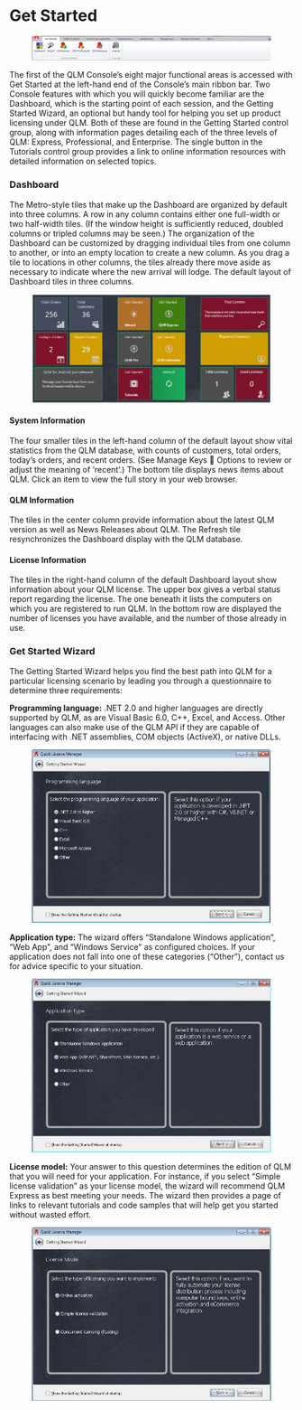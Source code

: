 # Get Started

<figure><img src="../../.gitbook/assets/image (2).png" alt=""><figcaption></figcaption></figure>

The first of the QLM Console’s eight major functional areas is accessed with Get Started at the left-hand end of the Console’s main ribbon bar. Two Console features with which you will quickly become familiar are the Dashboard, which is the starting point of each session, and the Getting Started Wizard, an optional but handy tool for helping you set up product licensing under QLM. Both of these are found in the Getting Started control group, along with information pages detailing each of the three levels of QLM: Express, Professional, and Enterprise. The single button in the Tutorials control group provides a link to online information resources with detailed information on selected topics.

### Dashboard

The Metro-style tiles that make up the Dashboard are organized by default into three columns. A row in any column contains either one full-width or two half-width tiles. (If the window height is sufficiently reduced, doubled columns or tripled columns may be seen.) The organization of the Dashboard can be customized by dragging individual tiles from one column to another, or into an empty location to create a new column. As you drag a tile to locations in other columns, the tiles already there move aside as necessary to indicate where the new arrival will lodge. The default layout of Dashboard tiles in three columns.

<figure><img src="../../.gitbook/assets/image (3).png" alt=""><figcaption></figcaption></figure>

#### System Information

The four smaller tiles in the left-hand column of the default layout show vital statistics from the QLM database, with counts of customers, total orders, today’s orders, and recent orders. (See Manage Keys  Options to review or adjust the meaning of ‘recent’.) The bottom tile displays news items about QLM. Click an item to view the full story in your web browser.

#### QLM Information

The tiles in the center column provide information about the latest QLM version as well as News Releases about QLM. The Refresh tile resynchronizes the Dashboard display with the QLM database.

#### License Information

The tiles in the right-hand column of the default Dashboard layout show information about your QLM license. The upper box gives a verbal status report regarding the license. The one beneath it lists the computers on which you are registered to run QLM. In the bottom row are displayed the number of licenses you have available, and the number of those already in use.

### Get Started Wizard

The Getting Started Wizard helps you find the best path into QLM for a particular licensing scenario by leading you through a questionnaire to determine three requirements:

**Programming language:** .NET 2.0 and higher languages are directly supported by QLM, as are Visual Basic 6.0, C++, Excel, and Access. Other languages can also make use of the QLM API if they are capable of interfacing with .NET assemblies, COM objects (ActiveX), or native DLLs.

<figure><img src="../../.gitbook/assets/image (4).png" alt=""><figcaption></figcaption></figure>

**Application type:** The wizard offers “Standalone Windows application”, “Web App”, and “Windows Service” as configured choices. If your application does not fall into one of these categories (“Other”), contact us for advice specific to your situation.

<figure><img src="../../.gitbook/assets/image (5).png" alt=""><figcaption></figcaption></figure>

**License model:** Your answer to this question determines the edition of QLM that you will need for your application. For instance, if you select “Simple license validation” as your license model, the wizard will recommend QLM Express as best meeting your needs. The wizard then provides a page of links to relevant tutorials and code samples that will help get you started without wasted effort.

<figure><img src="../../.gitbook/assets/image (6).png" alt=""><figcaption></figcaption></figure>
